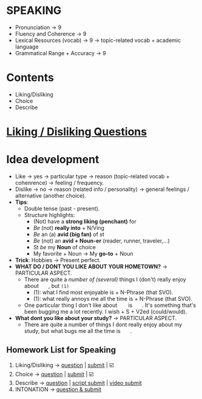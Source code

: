 # SPEAKING
- Pronunciation $\rightarrow$ 9
- Fluency and Coherence $\rightarrow$ 9
- Lexical Resources (vocab) $\rightarrow$ 9 $\rightarrow$ topic-related vocab + academic language
- Grammatical Range + Accuracy $\rightarrow$ 9
# Contents
- Liking/Disliking️
- Choice
- Describe
# [Liking / Disliking Questions](https://drive.google.com/file/d/1N9Xzz_0vv57bAUOoe0ppYM0m6gWH1GUr/view?usp=sharing)
# Idea development
- Like $\rightarrow$ yes $\rightarrow$ particular type $\rightarrow$ reason (topic-related vocab + cohenrence) $\rightarrow$ feeling / frequency.
- Dislike $\rightarrow$ no $\rightarrow$ reason (related info / personality) $\rightarrow$ general feelings / alternative (another choice).
- **Tips**:
  - Double tense (past - present).
  - Structure highlights:
    - (Not) have a **strong liking (penchant)** for
    - *Be* (not) **really into** + N/Ving
    - *Be* an (a) **avid (big fan)** of st
    - *Be* (not) an **avid + Noun-er** (reader, runner, traveler,...)
    - St *be* my **Noun** of choice
    - My favorite + Noun $\rightarrow$ My **go-to** + Noun
- **Trick**: Hobbies $\rightarrow$ Present perfect.
- **WHAT DO / DONT YOU LIKE ABOUT YOUR HOMETOWN?** $\rightarrow$ PARTICULAR ASPECT.
  - There are quite a *number of (several)* things I (don't) really enjoy about ``   ``, but ``(1)``
    - (1): what I find most enjoyable is + N-Phrase (that SVO).
    - (1): what really annoys me all the time is + N-Phrase (that SVO).
  - One particular thing I don't like about ``   `` is ``   ``. It's something that's been bugging me a lot recently. I wish + S + V2ed (could/would).
- **What dont you like about your study?** $\rightarrow$ PARTICULAR ASPECT.
  - There are quite a number of things I dont really enjoy about my study, but what bugs me all the time is ``   ``.


## Homework List for Speaking
1. Liking/Disliking -> [question](https://docs.google.com/document/d/1HHW2v5XKuEQLqqodME4ZsO8tdU7WcHHSv4sNajd2AMo/edit) | [submit](https://drive.google.com/drive/folders/1JnJnZMa7RJXK5A8_Ii7_C2byetTcYFxS) | ☑️
2. Choice -> [question](https://docs.google.com/document/d/1T57vS57hC1dz-_VI3lmalnc0_lgKRBKBQzxiYYFrWy8/edit) | [submit](https://drive.google.com/drive/folders/1J4-n1VGhiYVHaYNJtOBzgiyfhDI40Bey?fbclid=IwZXh0bgNhZW0CMTAAAR3Ap1pZqZ2kDr9K5ZBeJiSCq5v2Fff7DgqVgQKDM1rCQYpnWqRBJSLvI3U_aem_bG6q1l6PpMketaNqU1ZPYQ) | ☑️
3. Describe -> [question](https://docs.google.com/document/d/17So7kWvpgBwHX6KNqsak3BUh7zQ-TEJvavD_UNtj0Tg/edit?fbclid=IwZXh0bgNhZW0CMTAAAR2ECzHY8rnL90Muqh3YoYKd9WPhqA2WOMXLGE6bA67o3_D1W82diUp1jCg_aem_cB0fFEom7j5n9gyL77W4DQ) | [script submit](https://drive.google.com/drive/folders/1qIeJe688hnVDOW0aMY4ZLzJAmZkEpTMZ?fbclid=IwZXh0bgNhZW0CMTAAAR2Y84IugnClUPyhYM6sD8nSP1YM5lR8UA-90uAHX8fRP6FwaUI43UB-M2E_aem_JzVMM7X10SMqyqgv8wu1_g) | [video submit](https://drive.google.com/drive/folders/1-SO2_DsocPXHAY-OSv2EGuv7YtP3zq12?fbclid=IwZXh0bgNhZW0CMTAAAR3EDH9w8dmC_j2aAG1smo8zSKjlhCsZlBkDTezznfkHCKjBSiwORqnzIiM_aem_GCIzvPB39iHQ7IqtC6dN9A)
4. INTONATION -> [question & submit](https://drive.google.com/drive/folders/1NdA-taWRM7tZ1gXMWHwf3CzO8Ap8Gvg0?fbclid=IwZXh0bgNhZW0CMTAAAR3PExno_V4qYGpBc6JeMCncriM3-PuXnOyVwo-6xMdo2l1T-EoLQddWfaI_aem_lPEapdENNbww_7cCynSYlA)

